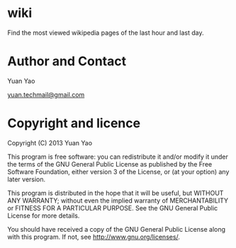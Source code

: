wiki
====
Find the most viewed wikipedia pages of the last hour and last day.

Author and Contact
==================
Yuan Yao 

yuan.techmail@gmail.com

Copyright and licence
=====================
Copyright (C) 2013 Yuan Yao

This program is free software: you can redistribute it and/or modify it under the terms of the GNU General Public License as published by the Free Software Foundation, either version 3 of the License, or (at your option) any later version.

This program is distributed in the hope that it will be useful, but WITHOUT ANY WARRANTY; without even the implied warranty of MERCHANTABILITY or FITNESS FOR A PARTICULAR PURPOSE.  See the GNU General Public License for more details.

You should have received a copy of the GNU General Public License along with this program.  If not, see <http://www.gnu.org/licenses/>.
